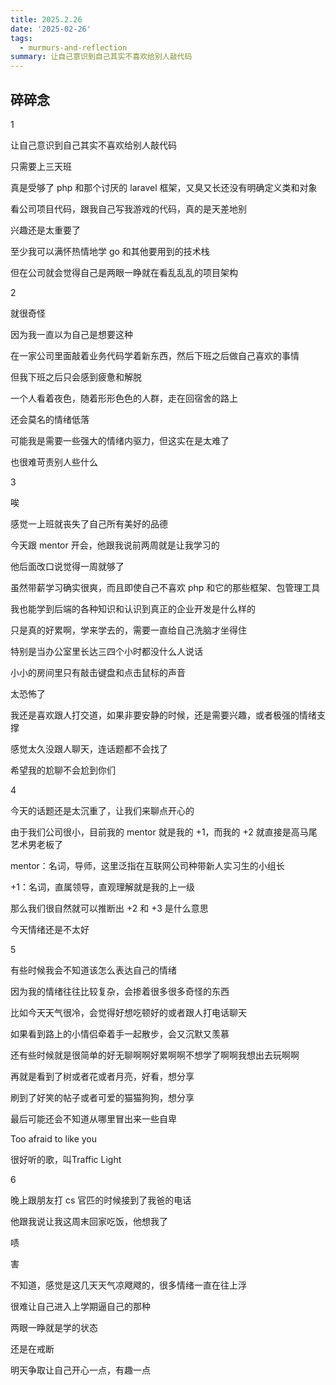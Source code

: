 ```yaml
---
title: 2025.2.26
date: '2025-02-26'
tags:
  - murmurs-and-reflection
summary: 让自己意识到自己其实不喜欢给别人敲代码
---
```

## 碎碎念
1

让自己意识到自己其实不喜欢给别人敲代码

只需要上三天班

真是受够了 php 和那个讨厌的 laravel 框架，又臭又长还没有明确定义类和对象

看公司项目代码，跟我自己写我游戏的代码，真的是天差地别

兴趣还是太重要了

至少我可以满怀热情地学 go 和其他要用到的技术栈

但在公司就会觉得自己是两眼一睁就在看乱乱乱的项目架构

2

就很奇怪

因为我一直以为自己是想要这种

在一家公司里面敲着业务代码学着新东西，然后下班之后做自己喜欢的事情

但我下班之后只会感到疲惫和解脱

一个人看着夜色，随着形形色色的人群，走在回宿舍的路上

还会莫名的情绪低落

可能我是需要一些强大的情绪内驱力，但这实在是太难了

也很难苛责别人些什么

3

唉

感觉一上班就丧失了自己所有美好的品德

今天跟 mentor 开会，他跟我说前两周就是让我学习的

他后面改口说觉得一周就够了

虽然带薪学习确实很爽，而且即使自己不喜欢 php 和它的那些框架、包管理工具

我也能学到后端的各种知识和认识到真正的企业开发是什么样的

只是真的好累啊，学来学去的，需要一直给自己洗脑才坐得住

特别是当办公室里长达三四个小时都没什么人说话

小小的房间里只有敲击键盘和点击鼠标的声音

太恐怖了

我还是喜欢跟人打交道，如果非要安静的时候，还是需要兴趣，或者极强的情绪支撑

感觉太久没跟人聊天，连话题都不会找了

希望我的尬聊不会尬到你们

4

今天的话题还是太沉重了，让我们来聊点开心的

由于我们公司很小，目前我的 mentor 就是我的 +1，而我的 +2 就直接是高马尾艺术男老板了

mentor：名词，导师，这里泛指在互联网公司种带新人实习生的小组长

+1：名词，直属领导，直观理解就是我的上一级

那么我们很自然就可以推断出 +2 和 +3 是什么意思

今天情绪还是不太好

5

有些时候我会不知道该怎么表达自己的情绪

因为我的情绪往往比较复杂，会掺着很多很多奇怪的东西

比如今天天气很冷，会觉得好想吃顿好的或者跟人打电话聊天

如果看到路上的小情侣牵着手一起散步，会又沉默又羡慕

还有些时候就是很简单的好无聊啊啊好累啊啊不想学了啊啊我想出去玩啊啊

再就是看到了树或者花或者月亮，好看，想分享

刷到了好笑的帖子或者可爱的猫猫狗狗，想分享

最后可能还会不知道从哪里冒出来一些自卑

Too afraid to like you

很好听的歌，叫Traffic Light

6

晚上跟朋友打 cs 官匹的时候接到了我爸的电话

他跟我说让我这周末回家吃饭，他想我了

啧

害

不知道，感觉是这几天天气凉飕飕的，很多情绪一直在往上浮

很难让自己进入上学期逼自己的那种

两眼一睁就是学的状态

还是在戒断

明天争取让自己开心一点，有趣一点

